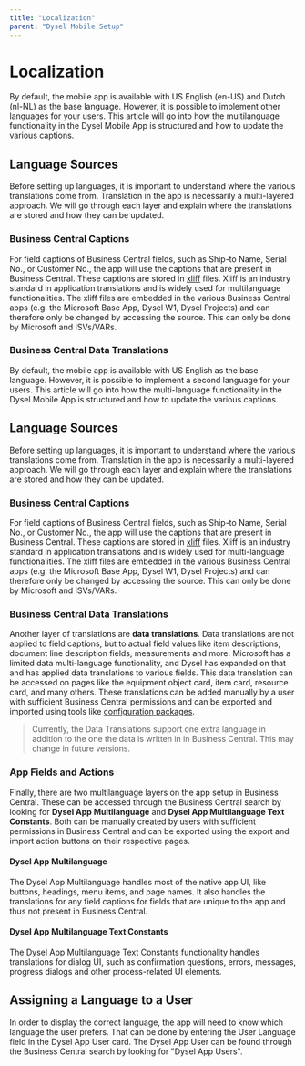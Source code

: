 ```yaml
---
title: "Localization"
parent: "Dysel Mobile Setup"
---
```


# Localization
By default, the mobile app is available with US English (en-US) and Dutch (nl-NL) as the base language. However, it is possible to implement other languages for your users. This article will go into how the multilanguage functionality in the Dysel Mobile App is structured and how to update the various captions. 

## Language Sources
Before setting up languages, it is important to understand where the various translations come from. Translation in the app is necessarily a multi-layered approach. We will go through each layer and explain where the translations are stored and how they can be updated.

### Business Central Captions
For field captions of Business Central fields, such as Ship-to Name, Serial No., or Customer No., the app will use the captions that are present in Business Central. These captions are stored in [xliff](https://learn.microsoft.com/en-us/dynamics365/business-central/dev-itpro/developer/devenv-work-with-translation-files) files. Xliff is an industry standard in application translations and is widely used for multilanguage functionalities. The xliff files are embedded in the various Business Central apps (e.g. the Microsoft Base App, Dysel W1, Dysel Projects) and can therefore only be changed by accessing the source. This can only be done by Microsoft and ISVs/VARs.

### Business Central Data Translations
By default, the mobile app is available with US English as the base language. However, it is possible to implement a second language for your users. This article will go into how the multi-language functionality in the Dysel Mobile App is structured and how to update the various captions. 

## Language Sources
Before setting up languages, it is important to understand where the various translations come from. Translation in the app is necessarily a multi-layered approach. We will go through each layer and explain where the translations are stored and how they can be updated.

### Business Central Captions
For field captions of Business Central fields, such as Ship-to Name, Serial No., or Customer No., the app will use the captions that are present in Business Central. These captions are stored in [xliff](https://learn.microsoft.com/en-us/dynamics365/business-central/dev-itpro/developer/devenv-work-with-translation-files) files. Xliff is an industry standard in application translations and is widely used for multi-language functionalities. The xliff files are embedded in the various Business Central apps (e.g. the Microsoft Base App, Dysel W1, Dysel Projects) and can therefore only be changed by accessing the source. This can only be done by Microsoft and ISVs/VARs.

### Business Central Data Translations
Another layer of translations are **data translations**. Data translations are not applied to field captions, but to actual field values like item descriptions, document line description fields, measurements and more. Microsoft has a limited data multi-language functionality, and Dysel has expanded on that and has applied data translations to various fields. This data translation can be accessed on pages like the equipment object card, item card, resource card, and many others. These translations can be added manually by a user with sufficient Business Central permissions and can be exported and imported using tools like [configuration packages](https://learn.microsoft.com/en-us/dynamics365/business-central/dev-itpro/administration/set-up-standard-company-configuration-packages).

> Currently, the Data Translations support one extra language in addition to the one the data is written in in Business Central. This may change in future versions.

### App Fields and Actions
Finally, there are two multilanguage layers on the app setup in Business Central. These can be accessed through the Business Central search by looking for **Dysel App Multilanguage** and **Dysel App Multilanguage Text Constants**. Both can be manually created by users with sufficient permissions in Business Central and can be exported using the export and import action buttons on their respective pages.

#### Dysel App Multilanguage
The Dysel App Multilanguage handles most of the native app UI, like buttons, headings, menu items, and page names. It also handles the translations for any field captions for fields that are unique to the app and thus not present in Business Central.

#### Dysel App Multilanguage Text Constants
The Dysel App Multilanguage Text Constants functionality handles translations for dialog UI, such as confirmation questions, errors, messages, progress dialogs and other process-related UI elements.

## Assigning a Language to a User
In order to display the correct language, the app will need to know which language the user prefers. That can be done by entering the User Language field in the Dysel App User card. The Dysel App User can be found through the Business Central search by looking for "Dysel App Users".
